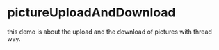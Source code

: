 pictureUploadAndDownload
========================

this demo is about the upload and the download of pictures with thread way.
